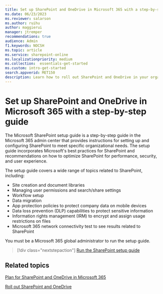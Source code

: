 ```yaml
---
title: Set up SharePoint and OneDrive in Microsoft 365 with a step-by-step guide
ms.date: 06/23/2023
ms.reviewer: salarson
ms.author: ruihu
author: maggierui
manager: jtremper
recommendations: true
audience: Admin
f1.keywords: NOCSH
ms.topic: article
ms.service: sharepoint-online
ms.localizationpriority: medium
ms.collection:  essentials-get-started
ms.custom: intro-get-started
search.appverid: MET150
description: Learn how to roll out SharePoint and OneDrive in your organization by using a step-by-step guide in the Microsoft 365 admin center
---
```


# Set up SharePoint and OneDrive in Microsoft 365 with a step-by-step guide

The Microsoft SharePoint setup guide is a step-by-step guide in the Microsoft 365 admin center that provides instructions for setting up and configuring SharePoint to meet specific organizational needs. The setup guide incorporates Microsoft's best practices for SharePoint and recommendations on how to optimize SharePoint for performance, security, and user experience.

The setup guide covers a wide range of topics related to SharePoint, including:

- Site creation and document libraries
- Managing user permissions and search/share settings
- Workflow setup
- Data migration
- App protection policies to protect company data on mobile devices
- Data loss prevention (DLP) capabilities to protect sensitive information
- Information rights management (IRM) to encrypt and assign usage restrictions on files
- Microsoft 365 network connectivity test to see results related to SharePoint

You must be a Microsoft 365 global administrator to run the setup guide.

> [!div class="nextstepaction"]
> [Run the SharePoint setup guide](https://go.microsoft.com/fwlink/?linkid=2224196)

## Related topics

[Plan for SharePoint and OneDrive in Microsoft 365](plan-for-sharepoint-onedrive.md)

[Roll out SharePoint and OneDrive](roll-out-sharepoint-onedrive.md)
